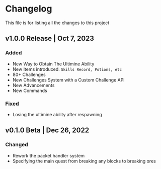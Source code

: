 # Changelog
This file is for listing all the changes to this project

## v1.0.0 Release | Oct 7, 2023
### Added
- New Way to Obtain The Ultimine Ability
- New Items introduced. `Skills Record, Potions, etc`
- 80+ Challenges
- New Challenges System with a Custom Challenge API
- New Advancements
- New Commands
### Fixed
- Losing the ultimine ability after respawning

## v0.1.0 Beta | Dec 26, 2022
### Changed
- Rework the packet handler system
- Specifying the main quest from breaking any blocks to breaking ores